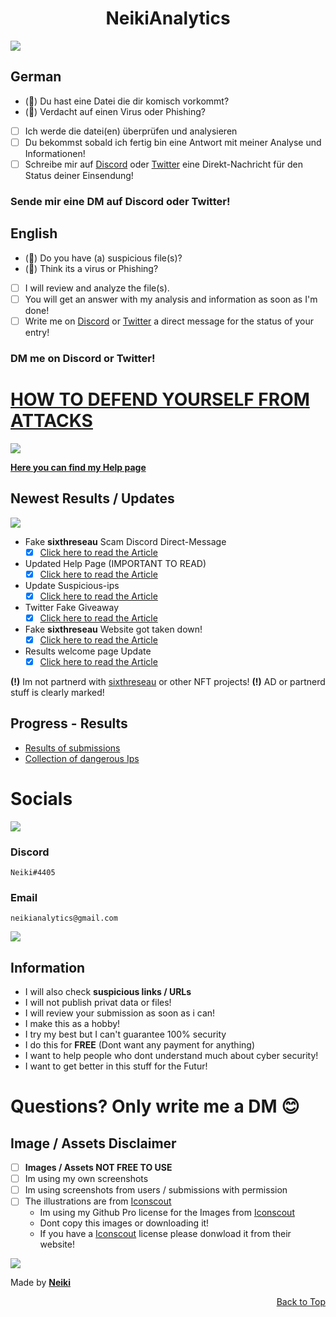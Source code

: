 <h1 align="center">NeikiAnalytics</h1>

[![](https://github.com/NeikiDev/NeikiAnalytics/blob/main/assets/antivirus-fight-with-hackers.png)](#image--assets-disclaimer)

## German 

* (🔎) Du hast eine Datei die dir komisch vorkommt? 
* (🔎) Verdacht auf einen Virus oder Phishing? 

- [ ] Ich werde die datei(en) überprüfen und analysieren
- [ ] Du bekommst sobald ich fertig bin eine Antwort mit meiner Analyse und Informationen!
- [ ] Schreibe mir auf [Discord](https://discord.com/users/416999341006520321) oder [Twitter](https://twitter.com/neiki__) eine Direkt-Nachricht für den Status deiner Einsendung!

### Sende mir eine DM auf Discord oder Twitter!

## English 

* (🔎) Do you have (a) suspicious file(s)?
* (🔎) Think its a virus or Phishing? 

- [ ] I will review and analyze the file(s).
- [ ] You will get an answer with my analysis and information as soon as I'm done!
- [ ] Write me on [Discord](https://discord.com/users/416999341006520321) or [Twitter](https://twitter.com/neiki__) a direct message for the status of your entry!

### DM me on Discord or Twitter!

# [HOW TO DEFEND YOURSELF FROM ATTACKS](https://github.com/NeikiDev/NeikiAnalytics/blob/main/help.md)

[![](https://github.com/NeikiDev/NeikiAnalytics/blob/main/assets/testing.png)](#image--assets-disclaimer)

**[Here you can find my Help page](https://github.com/NeikiDev/NeikiAnalytics/blob/main/help.md)**

## Newest Results / Updates

[![](https://github.com/NeikiDev/NeikiAnalytics/blob/main/assets/robots-doing-data-research.png)](#image--assets-disclaimer)

- Fake **sixthreseau** Scam Discord Direct-Message
    - [x] [Click here to read the Article](https://github.com/NeikiDev/NeikiAnalytics/blob/main/results/nfts-scam/dc-scam-sixthreseau%231.md)   
- Updated Help Page (IMPORTANT TO READ)
    - [x] [Click here to read the Article](https://github.com/NeikiDev/NeikiAnalytics/blob/main/help.md)   
- Update Suspicious-ips
    - [x] [Click here to read the Article](https://github.com/NeikiDev/NeikiAnalytics/tree/main/suspicious-ips)   
- Twitter Fake Giveaway
    - [x] [Click here to read the Article](https://github.com/NeikiDev/NeikiAnalytics/blob/main/results/phishing/twitter-fakeGiveaway-group%231.md)   
- Fake **sixthreseau** Website got taken down!
    - [x] [Click here to read the Article](https://github.com/NeikiDev/NeikiAnalytics/blob/main/results/nfts-scam/dc-scam-sixthreseau%232.md)   
- Results welcome page Update
    - [x] [Click here to read the Article](https://github.com/NeikiDev/NeikiAnalytics/tree/main/results)

**(!)** Im not partnerd with [sixthreseau](https://twitter.com/sixthreseau) or other NFT projects!
**(!)** AD or partnerd stuff is clearly marked!

## Progress - Results

- [Results of submissions](https://github.com/NeikiDev/NeikiAnalytics/tree/main/results)
- [Collection of dangerous Ips](https://github.com/NeikiDev/NeikiAnalytics/tree/main/suspicious-ips)

# Socials

[![](https://github.com/NeikiDev/NeikiAnalytics/blob/main/assets/design-and-development-process.png)](#image--assets-disclaimer)

### Discord
```
Neiki#4405 
```

### Email
```
neikianalytics@gmail.com 
```

[![](https://github.com/NeikiDev/NeikiAnalytics/blob/main/assets/banner.png)](#image--assets-disclaimer)

## Information
- I will also check **suspicious links / URLs**
- I will not publish privat data or files!
- I will review your submission as soon as i can!
- I make this as a hobby!
- I try my best but I can't guarantee 100% security
- I do this for **FREE** (Dont want any payment for anything)
- I want to help people who dont understand much about cyber security!
- I want to get better in this stuff for the Futur!
# Questions? Only write me a DM 😊

## Image / Assets Disclaimer

- [ ] **Images / Assets NOT FREE TO USE**
- [ ] Im using my own screenshots
- [ ] Im using screenshots from users / submissions with permission
- [ ] The illustrations are from [Iconscout](https://iconscout.com/) 
    - Im using my Github Pro license for the Images from [Iconscout](https://iconscout.com/) 
    - Dont copy this images or downloading it!
    - If you have a [Iconscout](https://iconscout.com/) license please donwload it from their website!

[![](https://github.com/NeikiDev/NeikiAnalytics/blob/main/assets/stickman-showing-stop-sign.png)](#image--assets-disclaimer)

Made by **[Neiki](https://github.com/neikidev)** <p align="right">[Back to Top](https://github.com/neikidev/neikianalytics#neikianalytics)</p>